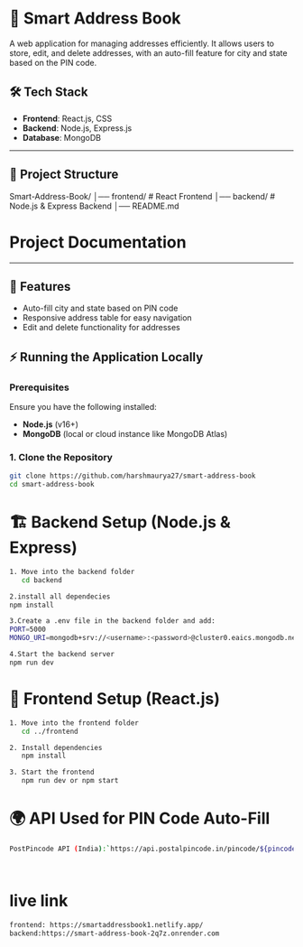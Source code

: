 # 📒 Smart Address Book

A web application for managing addresses efficiently. It allows users to store, edit, and delete addresses, with an auto-fill feature for city and state based on the PIN code.

## 🛠 Tech Stack

- **Frontend**: React.js, CSS
- **Backend**: Node.js, Express.js
- **Database**: MongoDB

---

## 📌 Project Structure

Smart-Address-Book/ │── frontend/ # React Frontend │── backend/ # Node.js & Express Backend │── README.md

# Project Documentation

---

## 🚀 Features

- Auto-fill city and state based on PIN code
- Responsive address table for easy navigation
- Edit and delete functionality for addresses

## ⚡ Running the Application Locally

### **Prerequisites**

Ensure you have the following installed:

- **Node.js** (v16+)
- **MongoDB** (local or cloud instance like MongoDB Atlas)

### **1. Clone the Repository**

```sh
git clone https://github.com/harshmaurya27/smart-address-book
cd smart-address-book
```

# 🏗 Backend Setup (Node.js & Express)

```sh
1. Move into the backend folder
   cd backend

2.install all dependecies
npm install

3.Create a .env file in the backend folder and add:
PORT=5000
MONGO_URI=mongodb+srv://<username>:<password>@cluster0.eaics.mongodb.net/addresses

4.Start the backend server
npm run dev

```

# 🎨 Frontend Setup (React.js)

```sh
1. Move into the frontend folder
   cd ../frontend

2. Install dependencies
   npm install

3. Start the frontend
   npm run dev or npm start
```

# 🌍 API Used for PIN Code Auto-Fill

```sh
PostPincode API (India):`https://api.postalpincode.in/pincode/${pincode}`




```

# live link

```sh
frontend: https://smartaddressbook1.netlify.app/
backend:https://smart-address-book-2q7z.onrender.com
```
